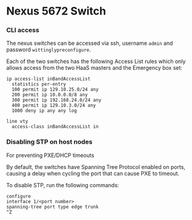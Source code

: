 # Nexus 5672 Switch

### CLI access
The nexus switches can be accessed via ssh, username `admin` and password `wittinglypreconfigure`.

Each of the two switches has the following Access List rules which only allows access from the two HaaS masters and the Emergency box set:

    ip access-list inBandAccessList
      statistics per-entry
      100 permit ip 129.10.25.0/24 any
      200 permit ip 10.0.0.0/8 any
      300 permit ip 192.168.24.0/24 any
      400 permit ip 129.10.3.0/24 any
      1000 deny ip any any log

    line vty
      access-class inBandAccessList in

### Disabling STP on host nodes
For preventing PXE/DHCP timeouts

By default, the switches have Spanning Tree Protocol enabled on ports, causing a delay when cycling the port that can cause PXE to timeout.

To disable STP, run the following commands:
```
configure
interface 1/<port number>
spanning-tree port type edge trunk
^Z
```

